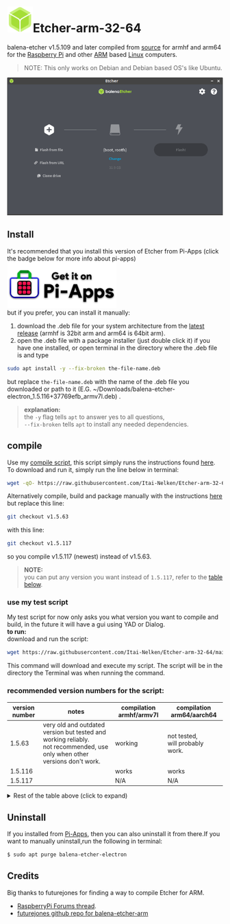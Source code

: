 # <img src="/screenshots/balena-etcher.png" alt="drawing" width="60"/>Etcher-arm-32-64
balena-etcher v1.5.109 and later compiled from [source](https://github.com/balena-io/etcher) for armhf and arm64 for the [Raspberry Pi](https://www.raspberrypi.org) and other [ARM](https://en.wikipedia.org/wiki/ARM_architecture) based [Linux](https://en.wikipedia.org/wiki/Linux) computers.
>NOTE: This only works on Debian and Debian based OS's like Ubuntu.

![Etcher on rpi screenshot](/screenshots/etcher.png)


## Install
It's recommended that you install this version of Etcher from Pi-Apps (click the badge below for more info about pi-apps) <br> 
[![badge](https://github.com/Botspot/pi-apps/blob/master/icons/badge.png?raw=true)](https://github.com/Botspot/pi-apps)  
but if you prefer, you can install it manually: 
1) download the .deb file for your system architecture from the [latest release](https://github.com/Itai-Nelken/Etcher-arm-32-64/releases/latest) (armhf is 32bit arm and arm64 is 64bit arm).
2) open the .deb file with a package installer (just double click it) if you have one installed, or open terminal in the directory where the .deb file is and type 
```bash
sudo apt install -y --fix-broken the-file-name.deb
```
but replace `the-file-name.deb` with the name of the .deb file you downloaded or path to it (E.G. ~/Downloads/balena-etcher-electron_1.5.116+37769efb_armv7l.deb) .
>**explanation:**<br> the `-y` flag tells `apt` to answer yes to all questions,<br> `--fix-broken` tells `apt` to install any needed dependencies.

## compile
Use my [compile script](compile-etcher_v1.5.117.sh), this script simply runs the instructions found [here](https://github.com/futurejones/balena-etcher-arm/blob/master/etcher-build/BUILD.md). To download and run it, simply run the line below in terminal:
```bash
wget -qO- https://raw.githubusercontent.com/Itai-Nelken/Etcher-arm-32-64/main/compile-etcher_v1.5.117.sh | bash
```
Alternatively compile, build and package manually with the instructions [here](https://github.com/futurejones/balena-etcher-arm/blob/master/etcher-build/BUILD.md)
but replace this line: 
```bash
git checkout v1.5.63
```
with this line:
```bash
git checkout v1.5.117
```
so you compile v1.5.117 (newest) instead of v1.5.63.
>**NOTE:**<br>you can put any version you want instead of `1.5.117`, refer to the [table below](https://github.com/Itai-Nelken/Etcher-arm-32-64#recommended-version-numbers-for-the-script).

### use my test script
My test script for now only asks you what version you want to compile and build, in the future it will have a gui using YAD or Dialog.
<br><b>to run:</b><br>download and run the script:
```bash
wget https://raw.githubusercontent.com/Itai-Nelken/Etcher-arm-32-64/main/test-stuff/compile-etcher.sh; bash compile-etcher.sh
```
This command will download and execute my script. The script will be in the directory the Terminal was when running the command.<br>
### recommended version numbers for the script:
version number | notes | compilation armhf/armv7l | compilation arm64/aarch64 |
------------ | ------------- | ------------- | ------------- |
|1.5.63 | very old and outdated version but tested and working reliably.<br>not recommended, use only when other versions don't work. | working | not tested,<br>will probably work. |
|1.5.116 |  | works | works |
|1.5.117 | | N/A | N/A |
<details>
<summary>Rest of the table above (click to expand)</summary>
<br>
  
| version number | notes | compilation armhf/armv7l | compilation arm64/aarch64 |
| ------------ | ------------- | ------------- | ------------- |
| 1.5.111 |  | working | working |
| 1.5.112 | [changelog](https://github.com/balena-io/etcher/blob/master/CHANGELOG.md#v15112). | working | working |
| 1.5.113 |  | working | working |
| 1.5.114 |  | works | works |
| 1.5.115 |  | works | works |

</details>

## Uninstall
If you installed from [Pi-Apps](https://github.com/Botspot/pi-apps), then you can also uninstall it from there.If you want to manually uninstall,run the following in terminal:
```bash
$ sudo apt purge balena-etcher-electron
```

## Credits
Big thanks to futurejones for finding a way to compile Etcher for ARM.

- [RaspberryPi Forums thread](https://www.raspberrypi.org/forums/viewtopic.php?f=62&t=255205&start=25).
- [futurejones github repo for balena-etcher-arm](https://github.com/futurejones/balena-etcher-arm)
